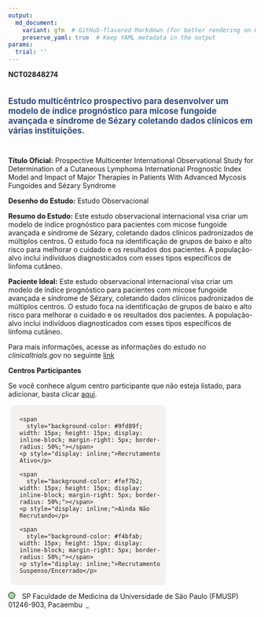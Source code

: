 ```yaml
---
output: 
  md_document:
    variant: gfm  # GitHub-flavored Markdown (for better rendering on GitHub)
    preserve_yaml: true  # Keep YAML metadata in the output
params:
  trial: ''
---
```


**NCT02848274**

<div style="padding: 5px 5px 5px 0px; font-size: 1.20em; font-weight: bold; color: #2E4A7F; text-align: left; margin-bottom: 20px">

Estudo multicêntrico prospectivo para desenvolver um modelo de índice
prognóstico para micose fungoide avançada e síndrome de Sézary coletando
dados clínicos em várias instituições.

</div>

**Título Oficial:** Prospective Multicenter International Observational
Study for Determination of a Cutaneous Lymphoma International Prognostic
Index Model and Impact of Major Therapies in Patients With Advanced
Mycosis Fungoides and Sézary Syndrome

**Desenho do Estudo:** Estudo Observacional

**Resumo do Estudo:** Este estudo observacional internacional visa criar
um modelo de índice prognóstico para pacientes com micose fungoide
avançada e síndrome de Sézary, coletando dados clínicos padronizados de
múltiplos centros. O estudo foca na identificação de grupos de baixo e
alto risco para melhorar o cuidado e os resultados dos pacientes. A
população-alvo inclui indivíduos diagnosticados com esses tipos
específicos de linfoma cutâneo.

**Paciente Ideal:** Este estudo observacional internacional visa criar
um modelo de índice prognóstico para pacientes com micose fungoide
avançada e síndrome de Sézary, coletando dados clínicos padronizados de
múltiplos centros. O estudo foca na identificação de grupos de baixo e
alto risco para melhorar o cuidado e os resultados dos pacientes. A
população-alvo inclui indivíduos diagnosticados com esses tipos
específicos de linfoma cutâneo.

Para mais informações, acesse as informações do estudo no
*clinicaltrials.gov* no seguinte
[link](https://clinicaltrials.gov/ct2/show/NCT02848274)

**Centros Participantes**

Se você conhece algum centro participante que não esteja listado, para
adicionar, basta clicar
[aqui](https://flazar.shinyapps.io/formsapp?study_nct_id=NCT02848274&location_id=N%2FA&location_full_name=N%2FA&form_type=Adicionar%20Centro%7D).

<div style="margin-bottom: 8px; margin-left: 5px; padding: 8px; max-width: 300px; background-color: #f3f2f1; border-radius: 8px;">

<div style="margin-left: 10px;">

    <span 
      style="background-color: #9fd89f; width: 15px; height: 15px; display: inline-block; margin-right: 5px; border-radius: 50%;"></span>
    <p style="display: inline;">Recrutamento Ativo</p>

</div>

<div style="margin-left: 10px;">

    <span 
      style="background-color: #fef7b2; width: 15px; height: 15px; display: inline-block; margin-right: 5px; border-radius: 50%;"></span>
    <p style="display: inline;">Ainda Não Recrutando</p>

</div>

<div style="margin-left: 10px;">

    <span 
      style="background-color: #f4bfab; width: 15px; height: 15px; display: inline-block; margin-right: 5px; border-radius: 50%;"></span>
    <p style="display: inline;">Recrutamento Suspenso/Encerrado</p>

</div>

</div>

<span style="border: 0.5px solid black; display: inline-block; width: 12px; height: 12px; border-radius: 50%; margin-right: 10px; padding-bottom: 0px; background-color: #9fd89f;"></span>
SP Faculdade de Medicina da Universidade de São Paulo (FMUSP) 01246-903,
Pacaembu
<span style="color: #2E4A7F; margin-left: 2px; padding: 2px; background-color: #f3f2f1; border-radius: 8px; font-weight: 500; font-size: 0.6">[REPORTAR
ERRO](https://flazar.shinyapps.io/formsapp?study_nct_id=NCT02848274&location_id=UNIVERSITYOFSAOPAULOMEDICALSCHOOLSAOPAULOBRAZIL&location_full_name=Faculdade%20de%20Medicina%20da%20Universidade%20de%20S%C3%A3o%20Paulo%20%28FMUSP%29%2C%2001246-903%2C%20Pacaembu&form_type=Reportar%20Erro)</span>
